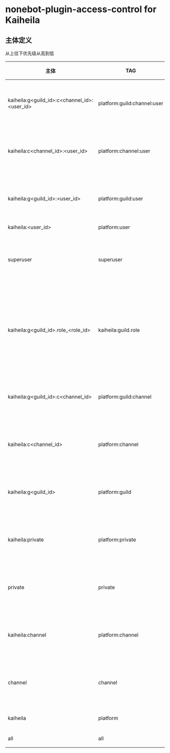nonebot-plugin-access-control for Kaiheila
========

## 主体定义

从上往下优先级从高到低

| 主体                                           | TAG                         | 含义              | 示例                                     | 存在条件                 |
|----------------------------------------------|-----------------------------|-----------------|----------------------------------------|----------------------|
| kaiheila:g<guild_id>:c<channel_id>:<user_id> | platform:guild:channel:user | 服务器频道用户         | kaiheila:g87654321:c123454321:12345678 | 仅当消息来自频道时存在          |
| kaiheila:c<channel_id>:<user_id>             | platform:channel:user       | 频道用户            | kaiheila:c123454321:12345678           | 仅当消息来自频道时存在          |
| kaiheila:g<guild_id>:<user_id>               | platform:guild:user         | 服务器用户           | kaiheila:g87654321:12345678            | 仅当消息来自频道时存在          |
| kaiheila:<user_id>                           | platform:user               | 用户              | kaiheila:12345678                      |                      |
| superuser                                    | superuser                   | 超级用户            |                                        | 仅当该用户为超级用户时存在        |
| kaiheila:g<guild_id>.role_\<role_id\>        | kaiheila:guild.role         | 服务器角色           | kaiheila:g87654321.role_233            | 仅当消息来自频道、该用户拥有该身份时存在 |
| kaiheila:g<guild_id>:c<channel_id>           | platform:guild:channel      | 服务器频道           | kaiheila:g87654321:c123454321          | 仅当消息来自频道时存在          |
| kaiheila:c<channel_id>                       | platform:channel            | 频道              | kaiheila:c123454321                    | 仅当消息来自频道时存在          |
| kaiheila:g<guild_id>                         | platform:guild              | 服务器             | kaiheila:g87654321                     | 仅当消息来自频道时存在          |
| kaiheila:private                             | platform:private            | 来自Kaiheila的私聊消息 |                                        | 仅当消息来自私聊时存在          |
| private                                      | private                     | 私聊消息            |                                        | 仅当消息来自私聊时存在          |                                        |                      |
| kaiheila:channel                             | platform:channel            | 来自Kaiheila的频道消息 |                                        | 仅当消息来自频道时存在          |
| channel                                      | channel                     | 频道消息            |                                        | 仅当消息来自频道是存在          |
| kaiheila                                     | platform                    | 来自Kaiheila的用户   |                                        |                      |
| all                                          | all                         | 所有用户            |                                        |                      |
